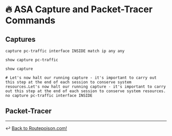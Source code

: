 # 🔥 ASA Capture and Packet-Tracer Commands

## Captures

```
capture pc-traffic interface INSIDE match ip any any
```

```
show capture pc-traffic
```

```
show capture
```

```
# Let's now halt our running capture - it's important to carry out this step at the end of each session to conserve system resources.Let's now halt our running capture - it's important to carry out this step at the end of each session to conserve system resources.
no capture pc-traffic interface INSIDE
```

## Packet-Tracer

---

↩️ [Back to Routepoison.com!](./../index.md)

